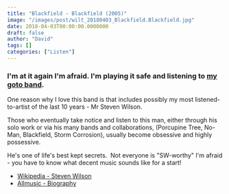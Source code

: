 ```yaml
---
title: "Blackfield - Blackfield (2005)"
image: "/images/post/wilt_20180403_Blackfield.Blackfield.jpg"
date: 2018-04-03T00:00:00.0000000
draft: false
author: "David"
tags: []
categories: ["Listen"]
---
```

### I'm at it again I'm afraid. I'm playing it safe and listening to [my goto band](http://www.shutupandlisten.co.nz/what-im-listening-too/2018/4/2/blackfield-v-2016).  
  
One reason why I love this band is that includes possibly my most listened-to-artist of the last 10 years - Mr Steven Wilson.  
  
Those who eventually take notice and listen to this man, either through his solo work or via his many bands and collaborations, (Porcupine Tree, No-Man, Blackfield, Storm Corrosion), usually become obsessive and highly possessive.   
  
He's one of life's best kept secrets.  Not everyone is "SW-worthy" I'm afraid - you have to know what decent music sounds like for a start! 

-  [Wikipedia - Steven Wilson](https://en.wikipedia.org/wiki/Steven_Wilson)
-  [Allmusic - Biography](https://www.allmusic.com/artist/steven-wilson-mn0000455886/biography)